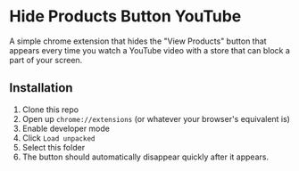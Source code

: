# Hide Products Button YouTube
A simple chrome extension that hides the "View Products" button that appears every time you watch a YouTube video with a store that can block a part of your screen.

## Installation
1. Clone this repo
2. Open up `chrome://extensions` (or whatever your browser's equivalent is)
3. Enable developer mode
4. Click `Load unpacked`
5. Select this folder
6. The button should automatically disappear quickly after it appears. 